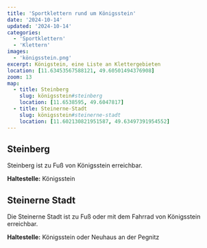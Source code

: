 ```yaml
---
title: 'Sportklettern rund um Königsstein'
date: '2024-10-14'
updated: '2024-10-14'
categories:
  - 'Sportklettern'
  - 'Klettern'
images: 
  - 'königsstein.png'
excerpt: Königstein, eine Liste an Klettergebieten
location: [11.63453567588121, 49.60501494376908]
zoom: 13
map:
  - title: Steinberg
    slug: königsstein#steinberg
    location: [11.6538595, 49.6047817]
  - title: Steinerne-Stadt
    slug: königsstein#steinerne-stadt
    location: [11.602130821951587, 49.63497391954552]
---
```


## Steinberg

Steinberg ist zu Fuß von Königsstein erreichbar. <br/>

**Haltestelle:** Königsstein

## Steinerne Stadt

Die Steinerne Stadt ist zu Fuß oder mit dem Fahrrad von Königsstein erreichbar.

**Haltestelle:** Königsstein oder Neuhaus an der Pegnitz